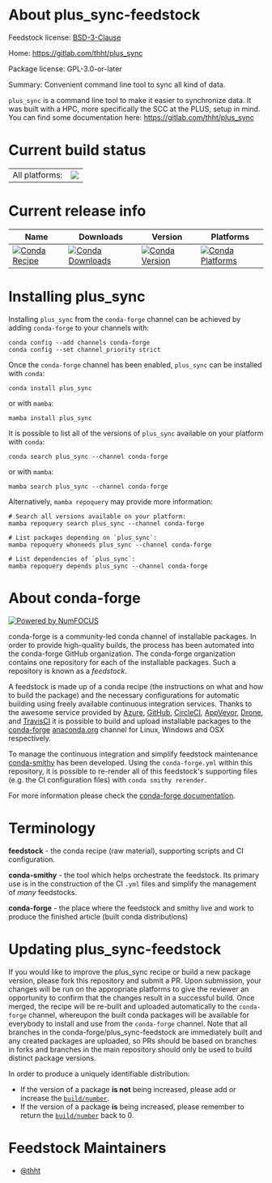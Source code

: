 About plus_sync-feedstock
=========================

Feedstock license: [BSD-3-Clause](https://github.com/conda-forge/plus_sync-feedstock/blob/main/LICENSE.txt)

Home: https://gitlab.com/thht/plus_sync

Package license: GPL-3.0-or-later

Summary: Convenient command line tool to sync all kind of data.

`plus_sync` is a command line tool to make it easier to synchronize data. It was built with a HPC, more specifically the SCC at the PLUS, setup in mind.
You can find some documentation here: https://gitlab.com/thht/plus_sync


Current build status
====================


<table><tr><td>All platforms:</td>
    <td>
      <a href="https://dev.azure.com/conda-forge/feedstock-builds/_build/latest?definitionId=22940&branchName=main">
        <img src="https://dev.azure.com/conda-forge/feedstock-builds/_apis/build/status/plus_sync-feedstock?branchName=main">
      </a>
    </td>
  </tr>
</table>

Current release info
====================

| Name | Downloads | Version | Platforms |
| --- | --- | --- | --- |
| [![Conda Recipe](https://img.shields.io/badge/recipe-plus__sync-green.svg)](https://anaconda.org/conda-forge/plus_sync) | [![Conda Downloads](https://img.shields.io/conda/dn/conda-forge/plus_sync.svg)](https://anaconda.org/conda-forge/plus_sync) | [![Conda Version](https://img.shields.io/conda/vn/conda-forge/plus_sync.svg)](https://anaconda.org/conda-forge/plus_sync) | [![Conda Platforms](https://img.shields.io/conda/pn/conda-forge/plus_sync.svg)](https://anaconda.org/conda-forge/plus_sync) |

Installing plus_sync
====================

Installing `plus_sync` from the `conda-forge` channel can be achieved by adding `conda-forge` to your channels with:

```
conda config --add channels conda-forge
conda config --set channel_priority strict
```

Once the `conda-forge` channel has been enabled, `plus_sync` can be installed with `conda`:

```
conda install plus_sync
```

or with `mamba`:

```
mamba install plus_sync
```

It is possible to list all of the versions of `plus_sync` available on your platform with `conda`:

```
conda search plus_sync --channel conda-forge
```

or with `mamba`:

```
mamba search plus_sync --channel conda-forge
```

Alternatively, `mamba repoquery` may provide more information:

```
# Search all versions available on your platform:
mamba repoquery search plus_sync --channel conda-forge

# List packages depending on `plus_sync`:
mamba repoquery whoneeds plus_sync --channel conda-forge

# List dependencies of `plus_sync`:
mamba repoquery depends plus_sync --channel conda-forge
```


About conda-forge
=================

[![Powered by
NumFOCUS](https://img.shields.io/badge/powered%20by-NumFOCUS-orange.svg?style=flat&colorA=E1523D&colorB=007D8A)](https://numfocus.org)

conda-forge is a community-led conda channel of installable packages.
In order to provide high-quality builds, the process has been automated into the
conda-forge GitHub organization. The conda-forge organization contains one repository
for each of the installable packages. Such a repository is known as a *feedstock*.

A feedstock is made up of a conda recipe (the instructions on what and how to build
the package) and the necessary configurations for automatic building using freely
available continuous integration services. Thanks to the awesome service provided by
[Azure](https://azure.microsoft.com/en-us/services/devops/), [GitHub](https://github.com/),
[CircleCI](https://circleci.com/), [AppVeyor](https://www.appveyor.com/),
[Drone](https://cloud.drone.io/welcome), and [TravisCI](https://travis-ci.com/)
it is possible to build and upload installable packages to the
[conda-forge](https://anaconda.org/conda-forge) [anaconda.org](https://anaconda.org/)
channel for Linux, Windows and OSX respectively.

To manage the continuous integration and simplify feedstock maintenance
[conda-smithy](https://github.com/conda-forge/conda-smithy) has been developed.
Using the ``conda-forge.yml`` within this repository, it is possible to re-render all of
this feedstock's supporting files (e.g. the CI configuration files) with ``conda smithy rerender``.

For more information please check the [conda-forge documentation](https://conda-forge.org/docs/).

Terminology
===========

**feedstock** - the conda recipe (raw material), supporting scripts and CI configuration.

**conda-smithy** - the tool which helps orchestrate the feedstock.
                   Its primary use is in the construction of the CI ``.yml`` files
                   and simplify the management of *many* feedstocks.

**conda-forge** - the place where the feedstock and smithy live and work to
                  produce the finished article (built conda distributions)


Updating plus_sync-feedstock
============================

If you would like to improve the plus_sync recipe or build a new
package version, please fork this repository and submit a PR. Upon submission,
your changes will be run on the appropriate platforms to give the reviewer an
opportunity to confirm that the changes result in a successful build. Once
merged, the recipe will be re-built and uploaded automatically to the
`conda-forge` channel, whereupon the built conda packages will be available for
everybody to install and use from the `conda-forge` channel.
Note that all branches in the conda-forge/plus_sync-feedstock are
immediately built and any created packages are uploaded, so PRs should be based
on branches in forks and branches in the main repository should only be used to
build distinct package versions.

In order to produce a uniquely identifiable distribution:
 * If the version of a package **is not** being increased, please add or increase
   the [``build/number``](https://docs.conda.io/projects/conda-build/en/latest/resources/define-metadata.html#build-number-and-string).
 * If the version of a package **is** being increased, please remember to return
   the [``build/number``](https://docs.conda.io/projects/conda-build/en/latest/resources/define-metadata.html#build-number-and-string)
   back to 0.

Feedstock Maintainers
=====================

* [@thht](https://github.com/thht/)


<!-- dummy commit to enable rerendering -->

